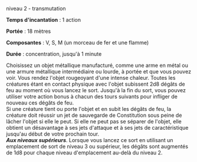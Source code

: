niveau 2 - transmutation

**Temps d'incantation** : 1 action

**Portée** : 18 mètres

**Composantes** : V, S, M (un morceau de fer et une flamme)

**Durée** : concentration, jusqu'à 1 minute

Choisissez un objet métallique manufacturé, comme une arme en métal ou une armure métallique intermédiaire ou lourde, à portée et que vous pouvez voir. Vous rendez l'objet rougeoyant d'une intense chaleur. Toutes les créatures étant en contact physique avec l'objet subissent 2d8 dégâts de feu au moment où vous lancez le sort. Jusqu'à la fin du sort, vous pouvez utiliser votre action bonus à chacun des tours suivants pour infliger de nouveau ces dégâts de feu.  
Si une créature tient ou porte l'objet et en subit les dégâts de feu, la créature doit réussir un jet de sauvegarde de Constitution sous peine de lâcher l'objet si elle le peut. Si elle ne peut pas se séparer de l'objet, elle obtient un désavantage à ses jets d'attaque et à ses jets de caractéristique jusqu'au début de votre prochain tour.  
**_Aux niveaux supérieurs_**. Lorsque vous lancez ce sort en utilisant un emplacement de sort de niveau 3 ou supérieur, les dégâts sont augmentés de 1d8 pour chaque niveau d'emplacement au-delà du niveau 2.